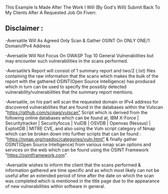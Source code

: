 This Example Is Made After The Work I Will (By God's Will) Submit Back To My Clients After A Requested Job On Fiverr.

Disclaimer : 
-
-Aversatile Will As Agreed Only Scan & Gather OSINT On ONLY ONE/1 Domain/IPv4 Address

-Aversatile Will Not Focus On OWASP Top 10 General Vulnerabilities but may encounter such vulnerabilities in the scans performed.

-Aversatile’s Report will consist of 1 summary report and two/2 (.txt) files containing the raw information that the scans which makes the bulk of the report with the gathered OSINT(Open Source Intelligence) has produced which in turn can be used to specify the possibly detected vulnerability/vulnerabilities that the summary report mentions.

-Aversatile, on his part will scan the requested domain or IPv4 address for discovered vulnerabilities that are found in the databases within the Vulscan “https://github.com/scipag/vulscan” Script which is derived from the following online databases which can be found at, IBM X-Force  |  Securitytracker  |  Securityfocus  |  VulDB  |  OSVDB  |  Openvas (Nessus)  |  ExploitDB  |  MITRE CVE, and also using the Vuln script category of Nmap which can be broken down into further scripts that can be found : “https://nmap.org/nsedoc/categories/vuln.html” & finally gather OSINT(Open Source Intelligence) from various nmap scan options and services on the web which can be found using the OSINT Framework "https://osintframework.com".

-Aversatile wishes to inform the client that the scans performed & information gathered are time specific and as which most likely can not be useful after an extended period of time after the date on which the scan was completed which is mentioned in the title page due to the appearance of new vulnerabilities within software in general. 
